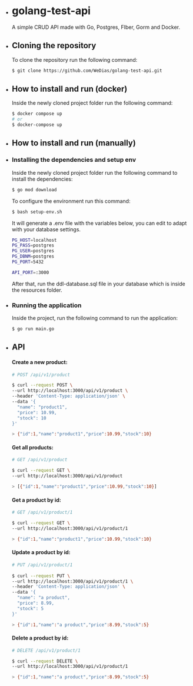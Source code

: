 - # golang-test-api
  A simple CRUD API made with Go, Postgres, FIber, Gorm and Docker.

- ## Cloning the repository
  To clone the repository run the following command:
  ```bash
  $ git clone https://github.com/WeDias/golang-test-api.git
  ```
  
- ## How to install and run (docker)
  Inside the newly cloned project folder run the following command:
  ```bash
  $ docker compose up
  # or
  $ docker-compose up
  ```

- ## How to install and run (manually)

- ### Installing the dependencies and setup env
  Inside the newly cloned project folder run the following command to install the dependencies:
  ```bash
  $ go mod download
  ```
  To configure the environment run this command:
  ```bash
  $ bash setup-env.sh
  ```
  It will generate a .env file with the variables below, you can edit to adapt with your database settings.
  ```bash
  PG_HOST=localhost
  PG_PASS=postgres
  PG_USER=postgres
  PG_DBNM=postgres
  PG_PORT=5432
  
  API_PORT=:3000
  ```
  After that, run the ddl-database.sql file in your database which is inside the resources folder.

- ### Running the application
  Inside the project, run the following command to run the application:
  ```bash
  $ go run main.go
  ```

- ## API
  #### Create a new product:
  ```bash
  # POST /api/v1/product

  $ curl --request POST \
  --url http://localhost:3000/api/v1/product \
  --header 'Content-Type: application/json' \
  --data '{
	"name": "product1",
	"price": 10.99,
	"stock": 10
  }'

  > {"id":1,"name":"product1","price":10.99,"stock":10}
  ```

  #### Get all products:
  ```bash
  # GET /api/v1/product

  $ curl --request GET \
  --url http://localhost:3000/api/v1/product

  > [{"id":1,"name":"product1","price":10.99,"stock":10}]
  ```

  #### Get a product by id:
  ```bash
  # GET /api/v1/product/1

  $ curl --request GET \
  --url http://localhost:3000/api/v1/product/1

  > {"id":1,"name":"product1","price":10.99,"stock":10}
  ```
  
  #### Update a product by id:
  ```bash
  # PUT /api/v1/product/1
 
  $ curl --request PUT \
  --url http://localhost:3000/api/v1/product/1 \
  --header 'Content-Type: application/json' \
  --data '{
	"name": "a product",
	"price": 8.99,
	"stock": 5
  }'

  > {"id":1,"name":"a product","price":8.99,"stock":5}
  ```

  #### Delete a product by id:
  ```bash
  # DELETE /api/v1/product/1

  $ curl --request DELETE \
  --url http://localhost:3000/api/v1/product/1

  > {"id":1,"name":"a product","price":8.99,"stock":5}
  ```
